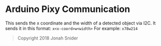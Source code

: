 # Arduino Pixy Communication

This sends the x coordinate and the width of a detected object via I2C.
It sends it in this format: `x<x-coord>w<width>`
For example: `x78w214`

> Copyright 2018 Jonah Snider
